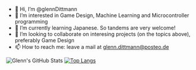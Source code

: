 - 👋 Hi, I’m @glennDittmann
- 👀 I’m interested in Game Design, Machine Learning and Microcontroller programming 
- 🌱 I’m currently learning Japanese. So tandems are very welcome!
- 💞️ I’m looking to collaborate on interesing projects (on the topics above), preferably Game Design
- 📫 How to reach me: leave a mail at glenn.dittmann@posteo.de


![Glenn's GitHub Stats](https://github-readme-stats.vercel.app/api?username=glennDittmann&count_private=true&include_all_commits=true&show_icons=true&hide_border=true&theme=default)
[![Top Langs](https://github-readme-stats.vercel.app/api/top-langs/?username=glennDittmann&count_private=true&include_all_commits=true)](https://github.com/glennDittmann/github-readme-stats)



<!---
glennDittmann/glennDittmann is a ✨ special ✨ repository because its `README.md` (this file) appears on your GitHub profile.
You can click the Preview link to take a look at your changes.
--->
